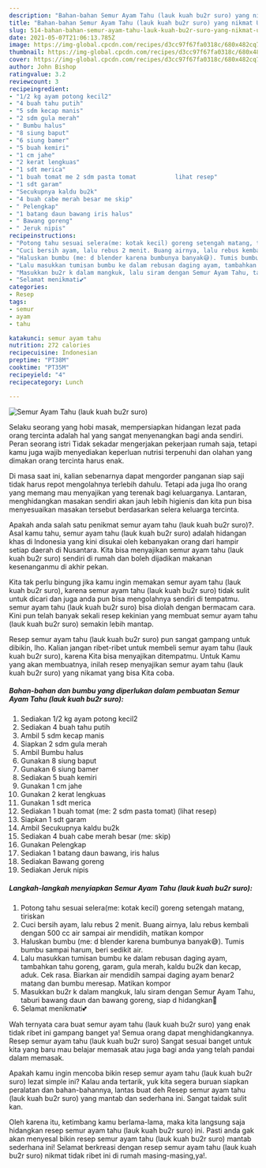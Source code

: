```yaml
---
description: "Bahan-bahan Semur Ayam Tahu (lauk kuah bu2r suro) yang nikmat Untuk Jualan"
title: "Bahan-bahan Semur Ayam Tahu (lauk kuah bu2r suro) yang nikmat Untuk Jualan"
slug: 514-bahan-bahan-semur-ayam-tahu-lauk-kuah-bu2r-suro-yang-nikmat-untuk-jualan
date: 2021-05-07T21:06:13.785Z
image: https://img-global.cpcdn.com/recipes/d3cc97f67fa0318c/680x482cq70/semur-ayam-tahu-lauk-kuah-bu2r-suro-foto-resep-utama.jpg
thumbnail: https://img-global.cpcdn.com/recipes/d3cc97f67fa0318c/680x482cq70/semur-ayam-tahu-lauk-kuah-bu2r-suro-foto-resep-utama.jpg
cover: https://img-global.cpcdn.com/recipes/d3cc97f67fa0318c/680x482cq70/semur-ayam-tahu-lauk-kuah-bu2r-suro-foto-resep-utama.jpg
author: John Bishop
ratingvalue: 3.2
reviewcount: 3
recipeingredient:
- "1/2 kg ayam potong kecil2"
- "4 buah tahu putih"
- "5 sdm kecap manis"
- "2 sdm gula merah"
- " Bumbu halus"
- "8 siung baput"
- "6 siung bamer"
- "5 buah kemiri"
- "1 cm jahe"
- "2 kerat lengkuas"
- "1 sdt merica"
- "1 buah tomat me 2 sdm pasta tomat           lihat resep"
- "1 sdt garam"
- "Secukupnya kaldu bu2k"
- "4 buah cabe merah besar me skip"
- " Pelengkap"
- "1 batang daun bawang iris halus"
- " Bawang goreng"
- " Jeruk nipis"
recipeinstructions:
- "Potong tahu sesuai selera(me: kotak kecil) goreng setengah matang, tiriskan"
- "Cuci bersih ayam, lalu rebus 2 menit. Buang airnya, lalu rebus kembali dengan 500 cc air sampai air mendidih, matikan kompor"
- "Haluskan bumbu (me: d blender karena bumbunya banyak😅). Tumis bumbu sampai harum, beri sedikit air."
- "Lalu masukkan tumisan bumbu ke dalam rebusan daging ayam, tambahkan tahu goreng, garam, gula merah, kaldu bu2k dan kecap, aduk. Cek rasa. Biarkan air mendidih sampai daging ayam benar2 matang dan bumbu meresap. Matikan kompor"
- "Masukkan bu2r k dalam mangkuk, lalu siram dengan Semur Ayam Tahu, taburi bawang daun dan bawang goreng, siap d hidangkan🤗"
- "Selamat menikmati💕"
categories:
- Resep
tags:
- semur
- ayam
- tahu

katakunci: semur ayam tahu 
nutrition: 272 calories
recipecuisine: Indonesian
preptime: "PT38M"
cooktime: "PT35M"
recipeyield: "4"
recipecategory: Lunch

---
```



![Semur Ayam Tahu (lauk kuah bu2r suro)](https://img-global.cpcdn.com/recipes/d3cc97f67fa0318c/680x482cq70/semur-ayam-tahu-lauk-kuah-bu2r-suro-foto-resep-utama.jpg)

Selaku seorang yang hobi masak, mempersiapkan hidangan lezat pada orang tercinta adalah hal yang sangat menyenangkan bagi anda sendiri. Peran seorang istri Tidak sekadar mengerjakan pekerjaan rumah saja, tetapi kamu juga wajib menyediakan keperluan nutrisi terpenuhi dan olahan yang dimakan orang tercinta harus enak.

Di masa  saat ini, kalian sebenarnya dapat mengorder panganan siap saji tidak harus repot mengolahnya terlebih dahulu. Tetapi ada juga lho orang yang memang mau menyajikan yang terenak bagi keluarganya. Lantaran, menghidangkan masakan sendiri akan jauh lebih higienis dan kita pun bisa menyesuaikan masakan tersebut berdasarkan selera keluarga tercinta. 



Apakah anda salah satu penikmat semur ayam tahu (lauk kuah bu2r suro)?. Asal kamu tahu, semur ayam tahu (lauk kuah bu2r suro) adalah hidangan khas di Indonesia yang kini disukai oleh kebanyakan orang dari hampir setiap daerah di Nusantara. Kita bisa menyajikan semur ayam tahu (lauk kuah bu2r suro) sendiri di rumah dan boleh dijadikan makanan kesenanganmu di akhir pekan.

Kita tak perlu bingung jika kamu ingin memakan semur ayam tahu (lauk kuah bu2r suro), karena semur ayam tahu (lauk kuah bu2r suro) tidak sulit untuk dicari dan juga anda pun bisa mengolahnya sendiri di tempatmu. semur ayam tahu (lauk kuah bu2r suro) bisa diolah dengan bermacam cara. Kini pun telah banyak sekali resep kekinian yang membuat semur ayam tahu (lauk kuah bu2r suro) semakin lebih mantap.

Resep semur ayam tahu (lauk kuah bu2r suro) pun sangat gampang untuk dibikin, lho. Kalian jangan ribet-ribet untuk membeli semur ayam tahu (lauk kuah bu2r suro), karena Kita bisa menyajikan ditempatmu. Untuk Kamu yang akan membuatnya, inilah resep menyajikan semur ayam tahu (lauk kuah bu2r suro) yang nikamat yang bisa Kita coba.

<!--inarticleads1-->

##### Bahan-bahan dan bumbu yang diperlukan dalam pembuatan Semur Ayam Tahu (lauk kuah bu2r suro):

1. Sediakan 1/2 kg ayam potong kecil2
1. Sediakan 4 buah tahu putih
1. Ambil 5 sdm kecap manis
1. Siapkan 2 sdm gula merah
1. Ambil  Bumbu halus
1. Gunakan 8 siung baput
1. Gunakan 6 siung bamer
1. Sediakan 5 buah kemiri
1. Gunakan 1 cm jahe
1. Gunakan 2 kerat lengkuas
1. Gunakan 1 sdt merica
1. Sediakan 1 buah tomat (me: 2 sdm pasta tomat)           (lihat resep)
1. Siapkan 1 sdt garam
1. Ambil Secukupnya kaldu bu2k
1. Sediakan 4 buah cabe merah besar (me: skip)
1. Gunakan  Pelengkap
1. Sediakan 1 batang daun bawang, iris halus
1. Sediakan  Bawang goreng
1. Sediakan  Jeruk nipis




<!--inarticleads2-->

##### Langkah-langkah menyiapkan Semur Ayam Tahu (lauk kuah bu2r suro):

1. Potong tahu sesuai selera(me: kotak kecil) goreng setengah matang, tiriskan
1. Cuci bersih ayam, lalu rebus 2 menit. Buang airnya, lalu rebus kembali dengan 500 cc air sampai air mendidih, matikan kompor
1. Haluskan bumbu (me: d blender karena bumbunya banyak😅). Tumis bumbu sampai harum, beri sedikit air.
1. Lalu masukkan tumisan bumbu ke dalam rebusan daging ayam, tambahkan tahu goreng, garam, gula merah, kaldu bu2k dan kecap, aduk. Cek rasa. Biarkan air mendidih sampai daging ayam benar2 matang dan bumbu meresap. Matikan kompor
1. Masukkan bu2r k dalam mangkuk, lalu siram dengan Semur Ayam Tahu, taburi bawang daun dan bawang goreng, siap d hidangkan🤗
1. Selamat menikmati💕




Wah ternyata cara buat semur ayam tahu (lauk kuah bu2r suro) yang enak tidak ribet ini gampang banget ya! Semua orang dapat menghidangkannya. Resep semur ayam tahu (lauk kuah bu2r suro) Sangat sesuai banget untuk kita yang baru mau belajar memasak atau juga bagi anda yang telah pandai dalam memasak.

Apakah kamu ingin mencoba bikin resep semur ayam tahu (lauk kuah bu2r suro) lezat simple ini? Kalau anda tertarik, yuk kita segera buruan siapkan peralatan dan bahan-bahannya, lantas buat deh Resep semur ayam tahu (lauk kuah bu2r suro) yang mantab dan sederhana ini. Sangat taidak sulit kan. 

Oleh karena itu, ketimbang kamu berlama-lama, maka kita langsung saja hidangkan resep semur ayam tahu (lauk kuah bu2r suro) ini. Pasti anda gak akan menyesal bikin resep semur ayam tahu (lauk kuah bu2r suro) mantab sederhana ini! Selamat berkreasi dengan resep semur ayam tahu (lauk kuah bu2r suro) nikmat tidak ribet ini di rumah masing-masing,ya!.

